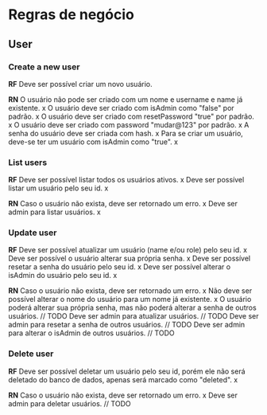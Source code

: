 # Regras de negócio

## User

### Create a new user

**RF**
Deve ser possível criar um novo usuário.

**RN**
O usuário não pode ser criado com um nome e username e name já existente. x
O usuário deve ser criado com isAdmin como "false" por padrão. x
O usuário deve ser criado com resetPassword "true" por padrão. x
O usuário deve ser criado com password "mudar@123" por padrão. x
A senha do usuário deve ser criada com hash. x
Para se criar um usuário, deve-se ter um usuário com isAdmin como "true". x

### List users

**RF**
Deve ser possível listar todos os usuários ativos. x
Deve ser possível listar um usuário pelo seu id. x

**RN**
Caso o usuário não exista, deve ser retornado um erro. x
Deve ser admin para listar usuários. x

### Update user

**RF**
Deve ser possível atualizar um usuário (name e/ou role) pelo seu id. x
Deve ser possível o usuário alterar sua própria senha. x
Deve ser possível resetar a senha do usuário pelo seu id. x
Deve ser possível alterar o isAdmin do usuário pelo seu id. x

**RN**
Caso o usuário não exista, deve ser retornado um erro. x
Não deve ser possível alterar o nome do usuário para um nome já existente. x
O usuário poderá alterar sua própria senha, mas não poderá alterar a senha de outros usuários. // TODO
Deve ser admin para atualizar usuários. // TODO
Deve ser admin para resetar a senha de outros usuários. // TODO
Deve ser admin para alterar o isAdmin de outros usuários. // TODO

### Delete user

**RF**
Deve ser possível deletar um usuário pelo seu id, porém ele não será deletado do banco de dados, apenas será marcado como "deleted". x

**RN**
Caso o usuário não exista, deve ser retornado um erro. x
Deve ser admin para deletar usuários. // TODO

